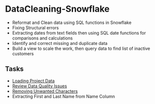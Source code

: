 # DataCleaning-Snowflake
* Reformat and Clean data using SQL functions in Snowflake
* Fixing Structural errors
* Extracting dates from text fields then using SQL date functions for comparisons and calculations
* Identify and correct missing and duplicate data
* Build a view to scale the work, then query data to find list of inactive customers

## Tasks
* [Loading Project Data](https://github.com/Nwiradiradja/DataCleaning-Snowflake/tree/main/Load_Data)
* [Review Data Quality Issues](https://github.com/Nwiradiradja/DataCleaning-Snowflake/tree/main/Review_Data_Quality)
* [Removing Unwanted Characters](https://github.com/Nwiradiradja/DataCleaning-Snowflake/tree/main/RemoveChar)
* Extracting First and Last Name from Name Column
